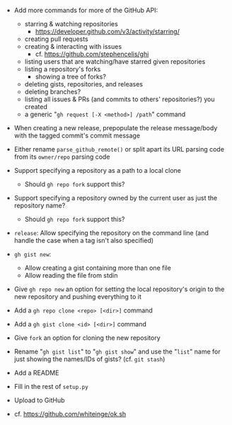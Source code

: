 - Add more commands for more of the GitHub API:
    - starring & watching repositories
        - <https://developer.github.com/v3/activity/starring/>
    - creating pull requests
    - creating & interacting with issues
        - cf. <https://github.com/stephencelis/ghi>
    - listing users that are watching/have starred given repositories
    - listing a repository's forks
        - showing a tree of forks?
    - deleting gists, repositories, and releases
    - deleting branches?
    - listing all issues & PRs (and commits to others' repositories?) you
      created
    - a generic "`gh request [-X <method>] /path`" command

- When creating a new release, prepopulate the release message/body with the
  tagged commit's commit message
- Either rename `parse_github_remote()` or split apart its URL parsing code
  from its `owner/repo` parsing code
- Support specifying a repository as a path to a local clone
    - Should `gh repo fork` support this?
- Support specifying a repository owned by the current user as just the
  repository name?
    - Should `gh repo fork` support this?
- `release`: Allow specifying the repository on the command line (and handle
  the case when a tag isn't also specified)
- `gh gist new`:
    - Allow creating a gist containing more than one file
    - Allow reading the file from stdin
- Give `gh repo new` an option for setting the local repository's origin to the
  new repository and pushing everything to it
- Add a `gh repo clone <repo> [<dir>]` command
- Add a `gh gist clone <id> [<dir>]` command
- Give `fork` an option for cloning the new repository
- Rename "`gh gist list`" to "`gh gist show`" and use the "`list`" name for
  just showing the names/IDs of gists?  (cf. `git stash`)

- Add a README
- Fill in the rest of `setup.py`
- Upload to GitHub
- cf. <https://github.com/whiteinge/ok.sh>
